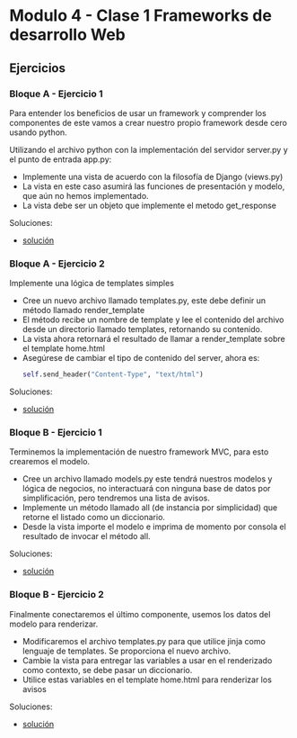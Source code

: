 # Modulo 4 - Clase 1 Frameworks de desarrollo Web

## Ejercicios

### Bloque A - Ejercicio 1

Para entender los beneficios de usar un framework y comprender los componentes de este vamos a crear nuestro propio framework desde cero usando python.

Utilizando el archivo python con la implementación del servidor server.py y el punto de entrada app.py:
* Implemente una vista de acuerdo con la filosofía de Django (views.py)
* La vista en este caso asumirá las funciones de presentación y modelo, que aún no hemos implementado.
* La vista debe ser un objeto que implemente el metodo get_response 

Soluciones:
* [solución](bloque-a-ej-1/)

### Bloque A - Ejercicio 2

Implemente una lógica de templates simples

* Cree un nuevo archivo llamado templates.py, este debe definir un método llamado render_template
* El método recibe un nombre de template y lee el contenido del archivo desde un directorio llamado templates, retornando su contenido.
* La vista ahora retornará el resultado de llamar a render_template sobre el template home.html
* Asegúrese de cambiar el tipo de contenido del server, ahora es:
    ```python
    self.send_header("Content-Type", "text/html")
    ```


Soluciones:
* [solución](bloque-a-ej-2/)

### Bloque B - Ejercicio 1

Terminemos la implementación de nuestro framework MVC, para esto crearemos el modelo.

* Cree un archivo llamado models.py este tendrá nuestros modelos y lógica de negocios, no interactuará con ninguna base de datos por simplificación, pero tendremos una lista de avisos.
* Implemente un método llamado all (de instancia por simplicidad) que retorne el listado como un diccionario.
* Desde la vista importe el modelo e imprima de momento por consola el resultado de invocar el método all.

Soluciones:
* [solución](bloque-b-ej-1/)

### Bloque B - Ejercicio 2

Finalmente conectaremos el último componente, usemos los datos del modelo para renderizar.

* Modificaremos el archivo templates.py para que utilice jinja como lenguaje de templates. Se proporciona el nuevo archivo.
* Cambie la vista para entregar las variables a usar en el renderizado como contexto, se debe pasar un diccionario.
* Utilice estas variables en el template home.html para renderizar los avisos


Soluciones:
* [solución](bloque-a-ej-2/)